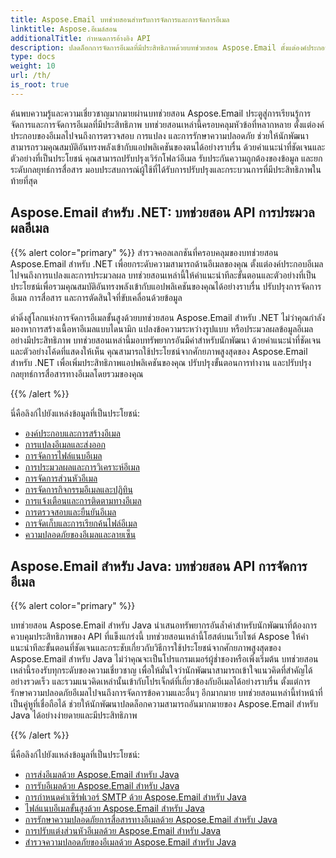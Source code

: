 ```yaml
---
title: Aspose.Email บทช่วยสอนสำหรับการจัดการและการจัดการอีเมล
linktitle: Aspose.อีเมล์สอน
additionalTitle: กำหนดการอ้างอิง API
description: ปลดล็อกการจัดการอีเมลที่มีประสิทธิภาพด้วยบทช่วยสอน Aspose.Email ตั้งแต่องค์ประกอบไปจนถึงความปลอดภัย เชี่ยวชาญแง่มุมที่หลากหลายเพื่อเวิร์กโฟลว์ที่ได้รับการปรับปรุงและประสบการณ์ผู้ใช้
type: docs
weight: 10
url: /th/
is_root: true
---
```

ค้นพบความรู้และความเชี่ยวชาญมากมายผ่านบทช่วยสอน Aspose.Email ประตูสู่การเรียนรู้การจัดการและการจัดการอีเมลที่มีประสิทธิภาพ บทช่วยสอนเหล่านี้ครอบคลุมหัวข้อที่หลากหลาย ตั้งแต่องค์ประกอบของอีเมลไปจนถึงการตรวจสอบ การแปลง และการรักษาความปลอดภัย ช่วยให้นักพัฒนาสามารถรวมคุณสมบัติอันทรงพลังเข้ากับแอปพลิเคชันของตนได้อย่างราบรื่น ด้วยคำแนะนำที่ชัดเจนและตัวอย่างที่เป็นประโยชน์ คุณสามารถปรับปรุงเวิร์กโฟลว์อีเมล รับประกันความถูกต้องของข้อมูล และยกระดับกลยุทธ์การสื่อสาร มอบประสบการณ์ผู้ใช้ที่ได้รับการปรับปรุงและกระบวนการที่มีประสิทธิภาพในท้ายที่สุด

## Aspose.Email สำหรับ .NET: บทช่วยสอน API การประมวลผลอีเมล
{{% alert color="primary" %}}
สำรวจคอลเลกชันที่ครอบคลุมของบทช่วยสอน Aspose.Email สำหรับ .NET เพื่อยกระดับความสามารถด้านอีเมลของคุณ ตั้งแต่องค์ประกอบอีเมลไปจนถึงการแปลงและการประมวลผล บทช่วยสอนเหล่านี้ให้คำแนะนำทีละขั้นตอนและตัวอย่างที่เป็นประโยชน์เพื่อรวมคุณสมบัติอันทรงพลังเข้ากับแอปพลิเคชันของคุณได้อย่างราบรื่น ปรับปรุงการจัดการอีเมล การสื่อสาร และการตัดสินใจที่ขับเคลื่อนด้วยข้อมูล

ดำดิ่งสู่โลกแห่งการจัดการอีเมลขั้นสูงด้วยบทช่วยสอน Aspose.Email สำหรับ .NET ไม่ว่าคุณกำลังมองหาการสร้างเนื้อหาอีเมลแบบไดนามิก แปลงข้อความระหว่างรูปแบบ หรือประมวลผลข้อมูลอีเมลอย่างมีประสิทธิภาพ บทช่วยสอนเหล่านี้มอบทรัพยากรอันมีค่าสำหรับนักพัฒนา ด้วยคำแนะนำที่ชัดเจนและตัวอย่างโค้ดที่แสดงให้เห็น คุณสามารถใช้ประโยชน์จากศักยภาพสูงสุดของ Aspose.Email สำหรับ .NET เพื่อเพิ่มประสิทธิภาพแอปพลิเคชันของคุณ ปรับปรุงขั้นตอนการทำงาน และปรับปรุงกลยุทธ์การสื่อสารทางอีเมลโดยรวมของคุณ

{{% /alert %}}

นี่คือลิงก์ไปยังแหล่งข้อมูลที่เป็นประโยชน์:
- [องค์ประกอบและการสร้างอีเมล](./net/email-composition-and-creation/)
- [การแปลงอีเมลและส่งออก](./net/email-conversion-and-export/)
- [การจัดการไฟล์แนบอีเมล](./net/email-attachment-handling/)
- [การประมวลผลและการวิเคราะห์อีเมล](./net/email-processing-and-analysis/)
- [การจัดการส่วนหัวอีเมล](./net/email-header-manipulation/)
- [การจัดการกิจกรรมอีเมลและปฏิทิน](./net/email-event-and-calendar-handling/)
- [การแจ้งเตือนและการติดตามทางอีเมล](./net/email-notification-and-tracking/)
- [การตรวจสอบและยืนยันอีเมล](./net/email-validation-and-verification/)
- [การจัดเก็บและการเรียกค้นไฟล์อีเมล](./net/email-file-storage-and-retrieval/)
- [ความปลอดภัยของอีเมลและลายเซ็น](./net/email-security-and-signatures/)

## Aspose.Email สำหรับ Java: บทช่วยสอน API การจัดการอีเมล
{{% alert color="primary" %}}

บทช่วยสอน Aspose.Email สำหรับ Java นำเสนอทรัพยากรอันล้ำค่าสำหรับนักพัฒนาที่ต้องการควบคุมประสิทธิภาพของ API ที่แข็งแกร่งนี้ บทช่วยสอนเหล่านี้โฮสต์บนเว็บไซต์ Aspose ให้คำแนะนำทีละขั้นตอนที่ชัดเจนและกระชับเกี่ยวกับวิธีการใช้ประโยชน์จากศักยภาพสูงสุดของ Aspose.Email สำหรับ Java ไม่ว่าคุณจะเป็นโปรแกรมเมอร์ผู้ช่ำชองหรือเพิ่งเริ่มต้น บทช่วยสอนเหล่านี้รองรับทุกระดับของความเชี่ยวชาญ เพื่อให้มั่นใจว่านักพัฒนาสามารถเข้าใจแนวคิดที่สำคัญได้อย่างรวดเร็ว และรวมแนวคิดเหล่านั้นเข้ากับโปรเจ็กต์ที่เกี่ยวข้องกับอีเมลได้อย่างราบรื่น ตั้งแต่การรักษาความปลอดภัยอีเมลไปจนถึงการจัดการข้อความและอื่นๆ อีกมากมาย บทช่วยสอนเหล่านี้ทำหน้าที่เป็นคู่หูที่เชื่อถือได้ ช่วยให้นักพัฒนาปลดล็อกความสามารถอันมากมายของ Aspose.Email สำหรับ Java ได้อย่างง่ายดายและมีประสิทธิภาพ


{{% /alert %}}

นี่คือลิงก์ไปยังแหล่งข้อมูลที่เป็นประโยชน์:
- [การส่งอีเมลด้วย Aspose.Email สำหรับ Java](./java/sending-emails/)
- [การรับอีเมลด้วย Aspose.Email สำหรับ Java](./java/receiving-emails/)
- [การกำหนดค่าเซิร์ฟเวอร์ SMTP ด้วย Aspose.Email สำหรับ Java](./java/configuring-smtp-servers/)
- [ไฟล์แนบอีเมลขั้นสูงด้วย Aspose.Email สำหรับ Java](./java/advanced-email-attachments/)
- [การรักษาความปลอดภัยการสื่อสารทางอีเมลด้วย Aspose.Email สำหรับ Java](./java/securing-email-communications/)
- [การปรับแต่งส่วนหัวอีเมลด้วย Aspose.Email สำหรับ Java](./java/customizing-email-headers/)
- [สำรวจความปลอดภัยของอีเมลด้วย Aspose.Email สำหรับ Java](./java/exploring-email-security/)
